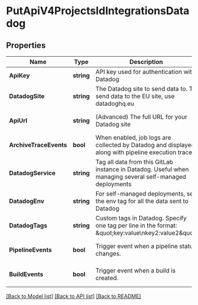 # PutApiV4ProjectsIdIntegrationsDatadog

## Properties
Name | Type | Description | Notes
------------ | ------------- | ------------- | -------------
**ApiKey** | **string** | API key used for authentication with Datadog | [default to null]
**DatadogSite** | **string** | The Datadog site to send data to. To send data to the EU site, use datadoghq.eu | [optional] [default to null]
**ApiUrl** | **string** | (Advanced) The full URL for your Datadog site | [optional] [default to null]
**ArchiveTraceEvents** | **bool** | When enabled, job logs are collected by Datadog and displayed along with pipeline execution traces. | [optional] [default to null]
**DatadogService** | **string** | Tag all data from this GitLab instance in Datadog. Useful when managing several self-managed deployments | [optional] [default to null]
**DatadogEnv** | **string** | For self-managed deployments, set the env tag for all the data sent to Datadog | [optional] [default to null]
**DatadogTags** | **string** | Custom tags in Datadog. Specify one tag per line in the format: \&quot;key:value\\nkey2:value2\&quot; | [optional] [default to null]
**PipelineEvents** | **bool** | Trigger event when a pipeline status changes. | [optional] [default to null]
**BuildEvents** | **bool** | Trigger event when a build is created. | [optional] [default to null]

[[Back to Model list]](../README.md#documentation-for-models) [[Back to API list]](../README.md#documentation-for-api-endpoints) [[Back to README]](../README.md)


